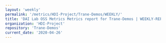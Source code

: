 ```yaml
---
layout: 'weekly'
permalink: '/metrics/HDI-Project/Trane-Demos/WEEKLY/'
title: 'DAI Lab OSS Metrics Metrics report for Trane-Demos | WEEKLY-REPORT-2020-04-26'
organization: 'HDI-Project'
repository: 'Trane-Demos'
current_date: '2020-04-26'
---
```

